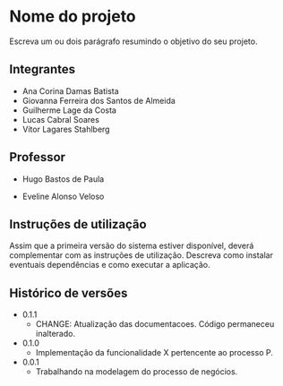 # Nome do projeto

Escreva um ou dois  parágrafo resumindo o objetivo do seu projeto.

## Integrantes

* Ana Corina Damas Batista
* Giovanna Ferreira dos Santos de Almeida
* Guilherme Lage da Costa
* Lucas Cabral Soares
* Vítor Lagares Stahlberg

## Professor

* Hugo Bastos de Paula

* Eveline Alonso Veloso

## Instruções de utilização

Assim que a primeira versão do sistema estiver disponível, deverá complementar com as instruções de utilização. Descreva como instalar eventuais dependências e como executar a aplicação.

## Histórico de versões

* 0.1.1
    * CHANGE: Atualização das documentacoes. Código permaneceu inalterado.
* 0.1.0
    * Implementação da funcionalidade X pertencente ao processo P.
* 0.0.1
    * Trabalhando na modelagem do processo de negócios.

